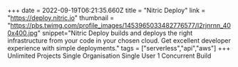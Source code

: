 +++
date = 2022-09-19T06:21:35.660Z
title = "Nitric Deploy"
link = "https://deploy.nitric.io"
thumbnail = "https://pbs.twimg.com/profile_images/1453965033482776577/I2rjnrnn_400x400.jpg"
snippet="Nitric Deploy builds and deploys the right infrastructure from your code in your chosen cloud. Get excellent developer experience with simple deployments."
tags = ["serverless","api","aws"]
+++
Unlimited Projects
Single Organisation
Single User
1 Concurrent Build


